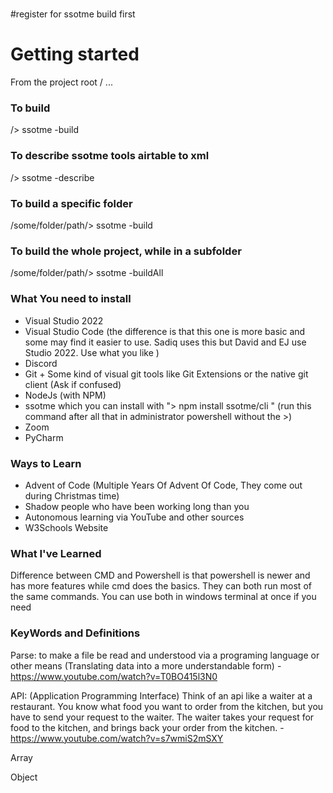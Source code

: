 #

#register for ssotme build first
# Getting started

From the project root / ...


### To build
/> ssotme -build

### To describe ssotme tools airtable to xml
/> ssotme -describe

### To build a specific folder
/some/folder/path/> ssotme -build

### To build the whole project, while in a subfolder
/some/folder/path/> ssotme -buildAll

### What You need to install 
- Visual Studio 2022 
- Visual Studio Code (the difference is that this one is more basic and some may find it easier to use. Sadiq uses this but David and EJ use Studio 2022. Use what you like )
- Discord 
- Git + Some kind of visual git tools like Git Extensions or the native git client (Ask if confused)
- NodeJs (with NPM)
- ssotme which you can install with "> npm install ssotme/cli " (run this command after all that in administrator powershell without the >)
- Zoom
- PyCharm

### Ways to Learn 
- Advent of Code (Multiple Years Of Advent Of Code, They come out during Christmas time)
- Shadow people who have been working long than you
- Autonomous learning via YouTube and other sources
- W3Schools Website

### What I've Learned   

Difference between CMD and Powershell is that powershell is newer and has more features while cmd does the basics. They can both run most of the same commands. You can use both in windows terminal at once if you need

### KeyWords and Definitions
Parse: to make a file be read and understood via a programing language or other means (Translating data into a more understandable form)
    - https://www.youtube.com/watch?v=T0BO415l3N0

API: (Application Programming Interface) Think of an api like a waiter at a restaurant. You know what food you want to order from the kitchen, but you have to send your request to the waiter. The waiter takes your request for food to the kitchen, and brings back your order from the kitchen.
    - https://www.youtube.com/watch?v=s7wmiS2mSXY

Array

Object
